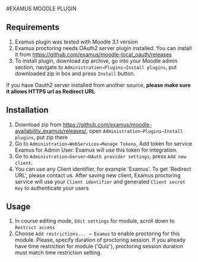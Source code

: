 #EXAMUS MOODLE PLUGIN

## Requirements
1. Examus plugin was tested with Moodle 3.1 version
2. Examus proctoring needs OAuth2 server plugin installed. You can install it from https://github.com/examus/moodle-local_oauth/releases 
3. To install plugin, download zip archive, go into your Moodle admin section, navigate to `Administration→Plugins→Install plugins`, put downloaded zip in box and press `Install` button. 

If you have Oauth2 server installed from another source, **please make sure it allows HTTPS url as Redirect URL**

## Installation
1. Download zip from https://github.com/examus/moodle-availability_examus/releases/, open `Administration→Plugins→Install plugins`, put zip there
2. Go to `Administration→WebServices→Manage Tokens`, Add token for service Examus for Admin User. Examus will use this token for integration.
3. Go to `Administration→Server→OAuth provider settings`, press `Add new client`.
4. You can use any Client identifier, for example 'Examus'. To get 'Redirect URL', please contact us. After saving new client, Examus proctoring service will use your `Client identifier` and generated `Client secret Key` to authenticate your users  

## Usage
1. In course editing mode, `Edit settings` for module, scroll down to `Restrict access`
2. Choose `Add restrictions... → Examus` to enable proctoring for this module. Please, specify duration of proctoring session. If you already have time restriction for module ('Quiz'), proctoring session duration must match time restriction setting. 
